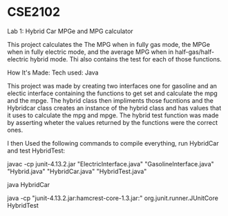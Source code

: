 # CSE2102
Lab 1:
Hybrid Car MPGe and MPG calculator

This project calculates the The MPG when in fully gas mode, the MPGe when in fully electric mode, and the average MPG when in half-gas/half-electric hybrid mode. Thi also contains the test for each of those functions.


How It's Made:
Tech used: Java

This project was made by creating two interfaces one for gasoline and an electic interface containing the functions to get set and calculate the mpg and the mpge. The hybrid class then impliments those fucntions and the Hybridcar class creates an instance of the hybrid class and has values that it uses to calculate the mpg and mpge. The hybrid test function was made by asserting wheter the values returned by the functions were the correct ones.

I then Used the following commands to compile everything, run HybridCar and test HybridTest:

javac -cp junit-4.13.2.jar "ElectricInterface.java" "GasolineInterface.java" "Hybrid.java" "HybridCar.java" "HybridTest.java"

java HybridCar 

java -cp "junit-4.13.2.jar:hamcrest-core-1.3.jar:" org.junit.runner.JUnitCore HybridTest 
